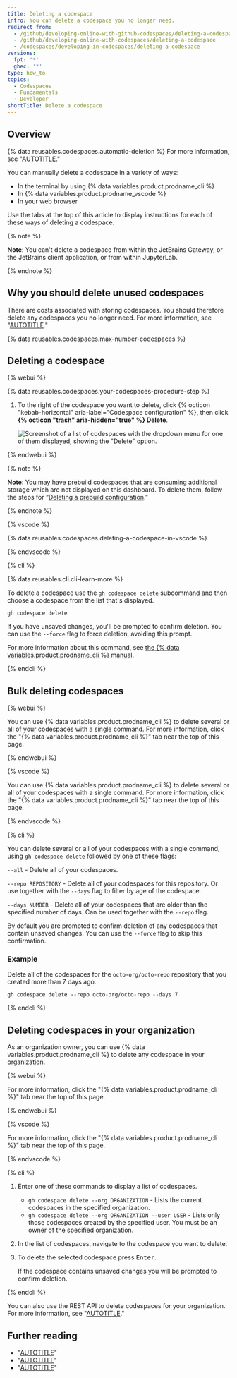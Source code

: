 ```yaml
---
title: Deleting a codespace
intro: You can delete a codespace you no longer need.
redirect_from:
  - /github/developing-online-with-github-codespaces/deleting-a-codespace
  - /github/developing-online-with-codespaces/deleting-a-codespace
  - /codespaces/developing-in-codespaces/deleting-a-codespace
versions:
  fpt: '*'
  ghec: '*'
type: how_to
topics:
  - Codespaces
  - Fundamentals
  - Developer
shortTitle: Delete a codespace
---
```


## Overview

{% data reusables.codespaces.automatic-deletion %} For more information, see "[AUTOTITLE](/codespaces/customizing-your-codespace/configuring-automatic-deletion-of-your-codespaces?tool=webui)."

You can manually delete a codespace in a variety of ways:
- In the terminal by using {% data variables.product.prodname_cli %}
- In {% data variables.product.prodname_vscode %}
- In your web browser

Use the tabs at the top of this article to display instructions for each of these ways of deleting a codespace.

{% note %}

**Note**: You can't delete a codespace from within the JetBrains Gateway, or the JetBrains client application, or from within JupyterLab.

{% endnote %}

## Why you should delete unused codespaces

There are costs associated with storing codespaces. You should therefore delete any codespaces you no longer need. For more information, see "[AUTOTITLE](/billing/managing-billing-for-github-codespaces/about-billing-for-github-codespaces)."

{% data reusables.codespaces.max-number-codespaces %}

## Deleting a codespace

{% webui %}

{% data reusables.codespaces.your-codespaces-procedure-step %}
1. To the right of the codespace you want to delete, click {% octicon "kebab-horizontal" aria-label="Codespace configuration" %}, then click **{% octicon "trash" aria-hidden="true" %} Delete**.

   ![Screenshot of a list of codespaces with the dropdown menu for one of them displayed, showing the "Delete" option.](/assets/images/help/codespaces/delete-codespace.png)

{% endwebui %}

{% note %}

**Note**: You may have prebuild codespaces that are consuming additional storage which are not displayed on this dashboard. To delete them, follow the steps for “[Deleting a prebuild configuration](/codespaces/prebuilding-your-codespaces/managing-prebuilds#deleting-a-prebuild-configuration).”

{% endnote %}

{% vscode %}

{% data reusables.codespaces.deleting-a-codespace-in-vscode %}

{% endvscode %}

{% cli %}

{% data reusables.cli.cli-learn-more %}

To delete a codespace use the `gh codespace delete` subcommand and then choose a codespace from the list that's displayed.

```shell
gh codespace delete
```

If you have unsaved changes, you'll be prompted to confirm deletion. You can use the `--force` flag to force deletion, avoiding this prompt.

For more information about this command, see [the {% data variables.product.prodname_cli %} manual](https://cli.github.com/manual/gh_codespace_delete).

{% endcli %}

## Bulk deleting codespaces

{% webui %}

You can use {% data variables.product.prodname_cli %} to delete several or all of your codespaces with a single command. For more information, click the "{% data variables.product.prodname_cli %}" tab near the top of this page.

{% endwebui %}

{% vscode %}

You can use {% data variables.product.prodname_cli %} to delete several or all of your codespaces with a single command. For more information, click the "{% data variables.product.prodname_cli %}" tab near the top of this page.

{% endvscode %}

{% cli %}

You can delete several or all of your codespaces with a single command, using `gh codespace delete` followed by one of these flags:

`--all` - Delete all of your codespaces.

`--repo REPOSITORY` - Delete all of your codespaces for this repository. Or use together with the `--days` flag to filter by age of the codespace.

`--days NUMBER` - Delete all of your codespaces that are older than the specified number of days. Can be used together with the `--repo` flag.

By default you are prompted to confirm deletion of any codespaces that contain unsaved changes. You can use the `--force` flag to skip this confirmation.

### Example

Delete all of the codespaces for the `octo-org/octo-repo` repository that you created more than 7 days ago.

```shell
gh codespace delete --repo octo-org/octo-repo --days 7
```

{% endcli %}

## Deleting codespaces in your organization

As an organization owner, you can use {% data variables.product.prodname_cli %} to delete any codespace in your organization.

{% webui %}

For more information, click the "{% data variables.product.prodname_cli %}" tab near the top of this page.

{% endwebui %}

{% vscode %}

For more information, click the "{% data variables.product.prodname_cli %}" tab near the top of this page.

{% endvscode %}

{% cli %}

1. Enter one of these commands to display a list of codespaces.
   - `gh codespace delete --org ORGANIZATION` - Lists the current codespaces in the specified organization.
   - `gh codespace delete --org ORGANIZATION --user USER` - Lists only those codespaces created by the specified user.
   You must be an owner of the specified organization.
1. In the list of codespaces, navigate to the codespace you want to delete.
1. To delete the selected codespace press <kbd>Enter</kbd>.

   If the codespace contains unsaved changes you will be prompted to confirm deletion.

{% endcli %}

You can also use the REST API to delete codespaces for your organization. For more information, see "[AUTOTITLE](/rest/codespaces/organizations#delete-a-codespace-from-the-organization)."

## Further reading

- "[AUTOTITLE](/codespaces/getting-started/understanding-the-codespace-lifecycle)"
- "[AUTOTITLE](/codespaces/customizing-your-codespace/configuring-automatic-deletion-of-your-codespaces)"
- "[AUTOTITLE](/codespaces/managing-codespaces-for-your-organization/restricting-the-retention-period-for-codespaces)"
